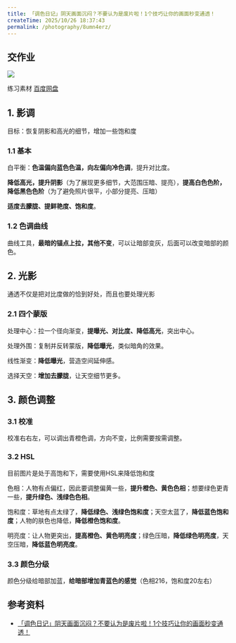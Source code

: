 ```yaml
---
title: 「调色日记」阴天画面沉闷？不要认为是废片啦！1个技巧让你的画面秒变通透！
createTime: 2025/10/26 18:37:43
permalink: /photography/8umn4erz/
---
```


## 交作业

![](https://oss.ajohn.top/blog/photography/lr/cloudy-day/hw.webp)

练习素材 [百度网盘](https://pan.baidu.com/s/18BDLcLbIyKqkgiHHBYf07g?pwd=an2a)


## 1. 影调

目标：恢复阴影和高光的细节，增加一些饱和度

### 1.1 基本

白平衡：**色温偏向蓝色色温，向左偏向冷色调**，提升对比度。

**降低高光，提升阴影**（为了展现更多细节，大范围压暗、提亮），**提高白色色阶，降低黑色色阶**（为了避免照片很平，小部分提亮、压暗）

**适度去朦胧、提鲜艳度、饱和度**。

### 1.2 色调曲线

曲线工具，**最暗的锚点上拉，其他不变**，可以让暗部变灰，后面可以改变暗部的颜色。

## 2. 光影

通透不仅是把对比度做的恰到好处，而且也要处理光影

### 2.1 四个蒙版

处理中心：拉一个径向渐变，**提曝光、对比度、降低高光**，突出中心。

处理外围：复制并反转蒙版，**降低曝光**，类似暗角的效果。

线性渐变：**降低曝光**，营造空间延伸感。

选择天空：**增加去朦胧**，让天空细节更多。

## 3. 颜色调整

### 3.1 校准

校准右右左，可以调出青橙色调，方向不变，比例需要按需调整。

### 3.2 HSL

目前图片是处于高饱和下，需要使用HSL来降低饱和度

色相：人物有点偏红，因此要调整偏黄一些，**提升橙色、黄色色相**；想要绿色更青一些，**提升绿色、浅绿色色相**。

饱和度：草地有点太绿了，**降低绿色、浅绿色饱和度**；天空太蓝了，**降低蓝色饱和度**；人物的肤色也降低，**降低橙色饱和度**。

明亮度：让人物更突出，**提高橙色、黄色明亮度**；绿色压暗，**降低绿色明亮度**，天空压暗，**降低蓝色明亮度**。

### 3.3 颜色分级

颜色分级给暗部加蓝，**给暗部增加青蓝色的感觉**（色相216，饱和度20左右）


## 参考资料


- [「调色日记」阴天画面沉闷？不要认为是废片啦！1个技巧让你的画面秒变通透！](https://www.bilibili.com/video/BV1qjtkegEKn/?spm_id_from=333.337.search-card.all.click&vd_source=a12b120a91b36ce38ce8755fef7348d7)